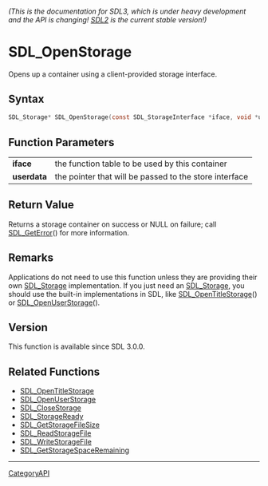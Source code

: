 ###### (This is the documentation for SDL3, which is under heavy development and the API is changing! [SDL2](https://wiki.libsdl.org/SDL2/) is the current stable version!)
# SDL_OpenStorage

Opens up a container using a client-provided storage interface.

## Syntax

```c
SDL_Storage* SDL_OpenStorage(const SDL_StorageInterface *iface, void *userdata);

```

## Function Parameters

|                  |                                                        |
| ---------------- | ------------------------------------------------------ |
| **iface**        | the function table to be used by this container        |
| **userdata**     | the pointer that will be passed to the store interface |

## Return Value

Returns a storage container on success or NULL on failure; call
[SDL_GetError](SDL_GetError)() for more information.

## Remarks

Applications do not need to use this function unless they are providing
their own [SDL_Storage](SDL_Storage) implementation. If you just need an
[SDL_Storage](SDL_Storage), you should use the built-in implementations in
SDL, like [SDL_OpenTitleStorage](SDL_OpenTitleStorage)() or
[SDL_OpenUserStorage](SDL_OpenUserStorage)().

## Version

This function is available since SDL 3.0.0.

## Related Functions

* [SDL_OpenTitleStorage](SDL_OpenTitleStorage)
* [SDL_OpenUserStorage](SDL_OpenUserStorage)
* [SDL_CloseStorage](SDL_CloseStorage)
* [SDL_StorageReady](SDL_StorageReady)
* [SDL_GetStorageFileSize](SDL_GetStorageFileSize)
* [SDL_ReadStorageFile](SDL_ReadStorageFile)
* [SDL_WriteStorageFile](SDL_WriteStorageFile)
* [SDL_GetStorageSpaceRemaining](SDL_GetStorageSpaceRemaining)

----
[CategoryAPI](CategoryAPI)

